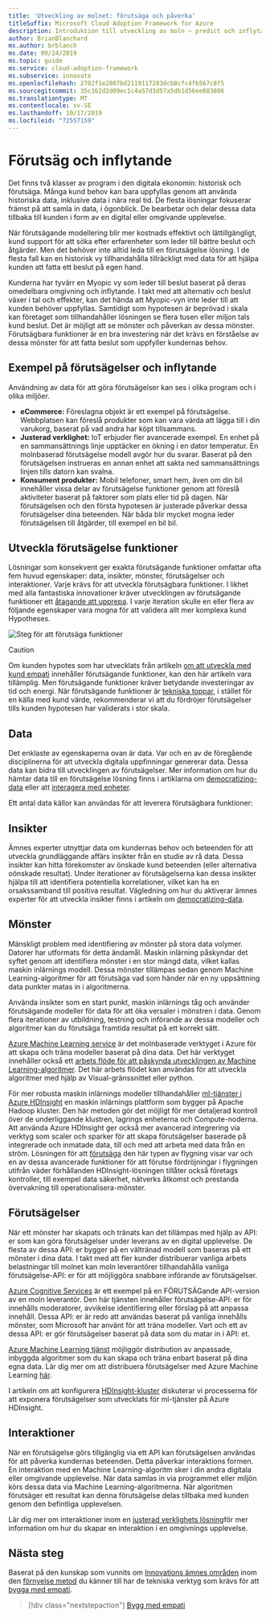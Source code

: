 ```yaml
---
title: 'Utveckling av molnet: förutsäga och påverka'
titleSuffix: Microsoft Cloud Adoption Framework for Azure
description: Introduktion till utveckling av moln – predict och inflytande
author: BrianBlanchard
ms.author: brblanch
ms.date: 09/24/2019
ms.topic: guide
ms.service: cloud-adoption-framework
ms.subservice: innovate
ms.openlocfilehash: 2702f1e2807bd2119117283dcb8cfc4fb567c8f5
ms.sourcegitcommit: 35c162d2d09ec1c4a57d3d57a5db1d56ee883806
ms.translationtype: MT
ms.contentlocale: sv-SE
ms.lasthandoff: 10/17/2019
ms.locfileid: "72557159"
---
```

# <a name="predict-and-influence"></a>Förutsäg och inflytande

Det finns två klasser av program i den digitala ekonomin: historisk och förutsäga. Många kund behov kan bara uppfyllas genom att använda historiska data, inklusive data i nära real tid. De flesta lösningar fokuserar främst på att samla in data, i ögonblick. De bearbetar och delar dessa data tillbaka till kunden i form av en digital eller omgivande upplevelse.

När förutsägande modellering blir mer kostnads effektivt och lättillgängligt, kund support för att söka efter erfarenheter som leder till bättre beslut och åtgärder. Men det behöver inte alltid leda till en förutsägelse lösning. I de flesta fall kan en historisk vy tillhandahålla tillräckligt med data för att hjälpa kunden att fatta ett beslut på egen hand.

Kunderna har tyvärr en Myopic vy som leder till beslut baserat på deras omedelbara omgivning och inflytande. I takt med att alternativ och beslut växer i tal och effekter, kan det hända att Myopic-vyn inte leder till att kunden behöver uppfyllas. Samtidigt som hypotesen är beprövad i skala kan företaget som tillhandahåller lösningen se flera tusen eller miljon tals kund beslut. Det är möjligt att se mönster och påverkan av dessa mönster. Förutsägbara funktioner är en bra investering när det krävs en förståelse av dessa mönster för att fatta beslut som uppfyller kundernas behov.

## <a name="examples-of-predictions-and-influence"></a>Exempel på förutsägelser och inflytande

Användning av data för att göra förutsägelser kan ses i olika program och i olika miljöer.

- **eCommerce:** Föreslagna objekt är ett exempel på förutsägelse. Webbplatsen kan föreslå produkter som kan vara värda att lägga till i din varukorg, baserat på vad andra har köpt tillsammans.
- **Justerad verklighet:** IoT erbjuder fler avancerade exempel. En enhet på en sammansättnings linje upptäcker en ökning i en dator temperatur. En molnbaserad förutsägelse modell avgör hur du svarar. Baserat på den förutsägelsen instrueras en annan enhet att sakta ned sammansättnings linjen tills datorn kan svalna.
- **Konsument produkter:** Mobil telefoner, smart hem, även om din bil innehåller vissa delar av förutsägelse funktioner genom att föreslå aktiviteter baserat på faktorer som plats eller tid på dagen. När förutsägelsen och den första hypotesen är justerade påverkar dessa förutsägelser dina beteenden. När båda blir mycket mogna leder förutsägelsen till åtgärder, till exempel en bil bil.

## <a name="developing-predictive-capabilities"></a>Utveckla förutsägelse funktioner

Lösningar som konsekvent ger exakta förutsägande funktioner omfattar ofta fem huvud egenskaper: data, insikter, mönster, förutsägelser och interaktioner. Varje krävs för att utveckla förutsägbara funktioner. I likhet med alla fantastiska innovationer kräver utvecklingen av förutsägande funktioner ett [åtagande att upprepa](./index.md#commitment-to-iteration). I varje iteration skulle en eller flera av följande egenskaper vara mogna för att validera allt mer komplexa kund Hypotheses.

![Steg för att förutsäga funktioner](../../_images/innovate/predict-and-influence.png)

> [!CAUTION]
> Om kunden hypotes som har utvecklats från artikeln [om att utveckla med kund empati](./build.md) innehåller förutsägande funktioner, kan den här artikeln vara tillämplig. Men förutsägande funktioner kräver betydande investeringar av tid och energi. När förutsägande funktioner är [tekniska toppar](./build.md#reduce-complexity-and-delay-technical-spikes), i stället för en källa med kund värde, rekommenderar vi att du fördröjer förutsägelser tills kunden hypotesen har validerats i stor skala.

## <a name="data"></a>Data

Det enklaste av egenskaperna ovan är data. Var och en av de föregående disciplinerna för att utveckla digitala uppfinningar genererar data. Dessa data kan bidra till utvecklingen av förutsägelser. Mer information om hur du hämtar data till en förutsägelse lösning finns i artiklarna om [democratizing-data](./data.md) eller att [interagera med enheter](./devices.md).

Ett antal data källor kan användas för att leverera förutsägbara funktioner:

## <a name="insights"></a>Insikter

Ämnes experter utnyttjar data om kundernas behov och beteenden för att utveckla grundläggande affärs insikter från en studie av rå data. Dessa insikter kan hitta förekomster av önskade kund beteenden (eller alternativa oönskade resultat). Under iterationer av förutsägelserna kan dessa insikter hjälpa till att identifiera potentiella korrelationer, vilket kan ha en orsakssamband till positiva resultat. Vägledning om hur du aktiverar ämnes experter för att utveckla insikter finns i artikeln om [democratizing-data](./data.md).

## <a name="patterns"></a>Mönster

Mänskligt problem med identifiering av mönster på stora data volymer. Datorer har utformats för detta ändamål. Maskin inlärning påskyndar det syftet genom att identifiera mönster i en stor mängd data, vilket kallas maskin inlärnings modell. Dessa mönster tillämpas sedan genom Machine Learning-algoritmer för att förutsäga vad som händer när en ny uppsättning data punkter matas in i algoritmerna.

Använda insikter som en start punkt, maskin inlärnings tåg och använder förutsägande modeller för data för att öka versaler i mönstren i data. Genom flera iterationer av utbildning, testning och införande av dessa modeller och algoritmer kan du förutsäga framtida resultat på ett korrekt sätt.

[Azure Machine Learning service](https://docs.microsoft.com/azure/machine-learning/service/overview-what-is-azure-ml) är det molnbaserade verktyget i Azure för att skapa och träna modeller baserat på dina data. Det här verktyget innehåller också ett [arbets flöde för att påskynda utvecklingen av Machine Learning-algoritmer](https://docs.microsoft.com/azure/machine-learning/service/concept-azure-machine-learning-architecture). Det här arbets flödet kan användas för att utveckla algoritmer med hjälp av Visual-gränssnittet eller python.

För mer robusta maskin inlärnings modeller tillhandahåller [ml-tjänster i Azure HDInsight](https://docs.microsoft.com/azure/hdinsight/r-server/r-server-overview) en maskin inlärnings plattform som bygger på Apache Hadoop kluster. Den här metoden gör det möjligt för mer detaljerad kontroll över de underliggande klustren, lagrings enheterna och Compute-noderna. Att använda Azure HDInsight ger också mer avancerad integrering via verktyg som scaler och sparker för att skapa förutsägelser baserade på integrerade och inmatade data, till och med att arbeta med data från en ström. Lösningen för att [förutsäga](https://docs.microsoft.com/azure/hdinsight/hdinsight-hadoop-r-scaler-sparkr) den här typen av flygning visar var och en av dessa avancerade funktioner för att förutse fördröjningar i flygningen utifrån väder förhållanden HDInsight-lösningen tillåter också företags kontroller, till exempel data säkerhet, nätverks åtkomst och prestanda övervakning till operationalisera-mönster.

## <a name="predictions"></a>Förutsägelser

När ett mönster har skapats och tränats kan det tillämpas med hjälp av API: er som kan göra förutsägelser under leverans av en digital upplevelse. De flesta av dessa API: er bygger på en vältränad modell som baseras på ett mönster i dina data. I takt med att fler kunder distribuerar vanliga arbets belastningar till molnet kan moln leverantörer tillhandahålla vanliga förutsägelse-API: er för att möjliggöra snabbare införande av förutsägelser.

[Azure Cognitive Services](https://docs.microsoft.com/azure/cognitive-services) är ett exempel på en FÖRUTSÄGande API-version av en moln leverantör. Den här tjänsten innehåller förutsägelse-API: er för innehålls moderatorer, avvikelse identifiering eller förslag på att anpassa innehåll. Dessa API: er är redo att användas baserat på vanliga innehålls mönster, som Microsoft har använt för att träna modeller. Vart och ett av dessa API: er gör förutsägelser baserat på data som du matar in i API: et.

[Azure Machine Learning tjänst](https://docs.microsoft.com/azure/machine-learning) möjliggör distribution av anpassade, inbyggda algoritmer som du kan skapa och träna enbart baserat på dina egna data. Lär dig mer om att distribuera förutsägelser med Azure Machine Learning [här](https://docs.microsoft.com/azure/machine-learning/service/how-to-deploy-and-where).

I artikeln om att konfigurera [HDInsight-kluster](https://docs.microsoft.com/azure/hdinsight/hdinsight-hadoop-provision-linux-clusters) diskuterar vi processerna för att exponera förutsägelser som utvecklats för ml-tjänster på Azure HDInsight.

## <a name="interactions"></a>Interaktioner

När en förutsägelse görs tillgänglig via ett API kan förutsägelsen användas för att påverka kundernas beteenden. Detta påverkar interaktions formen. En interaktion med en Machine Learning-algoritm sker i din andra digitala eller omgivande upplevelse. När data samlas in via programmet eller miljön körs dessa data via Machine Learning-algoritmerna. När algoritmen förutsäger ett resultat kan denna förutsägelse delas tillbaka med kunden genom den befintliga upplevelsen.

Lär dig mer om interaktioner inom en [justerad verklighets lösning](./devices.md#adjusted-reality)för mer information om hur du skapar en interaktion i en omgivnings upplevelse.

## <a name="next-steps"></a>Nästa steg

Baserat på den kunskap som vunnits om [Innovations ämnes områden](./invention.md) inom den [förnyelse metod](./index.md) du känner till har de tekniska verktyg som krävs för att [bygga med empati](./build.md).

> [!div class="nextstepaction"]
> [Bygg med empati](./build.md)
